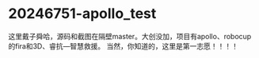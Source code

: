 # 20246751-apollo_test
这里戴子舜哈，源码和截图在隔壁master。大创没加，项目有apollo、robocup的fira和3D、睿抗—智慧救援。
当然，你知道的，这里是第一志愿！！！！
